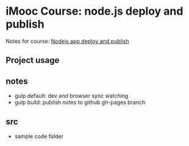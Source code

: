 # iMooc Course: node.js deploy and publish
Notes for course: [Nodejs app deploy and publish](http://coding.imooc.com/class/95.html)

## Project usage

## notes
- gulp default: dev and browser sync watching
- gulp build: publish notes to github gh-pages branch

## src

- sample code folder
